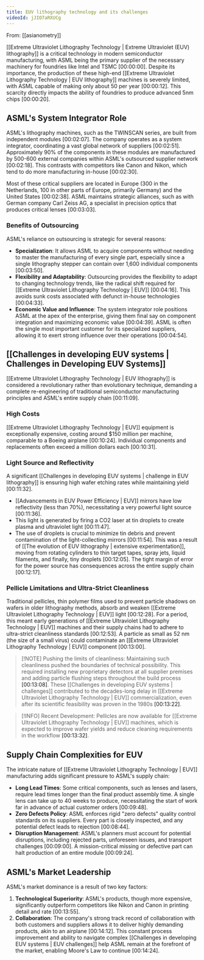 ```yaml
---
title: EUV lithography technology and its challenges
videoId: jJIO7aRXUCg
---
```


From: [[asianometry]] <br/> 

[[Extreme Ultraviolet Lithography Technology | Extreme Ultraviolet (EUV) lithography]] is a critical technology in modern semiconductor manufacturing, with ASML being the primary supplier of the necessary machinery for foundries like Intel and TSMC <a class="yt-timestamp" data-t="00:00:00">[00:00:00]</a>. Despite its importance, the production of these high-end [[Extreme Ultraviolet Lithography Technology | EUV lithography]] machines is severely limited, with ASML capable of making only about 50 per year <a class="yt-timestamp" data-t="00:00:12">[00:00:12]</a>. This scarcity directly impacts the ability of foundries to produce advanced 5nm chips <a class="yt-timestamp" data-t="00:00:20">[00:00:20]</a>.

## ASML's System Integrator Role

ASML's lithography machines, such as the TWINSCAN series, are built from independent modules <a class="yt-timestamp" data-t="00:02:07">[00:02:07]</a>. The company operates as a system integrator, coordinating a vast global network of suppliers <a class="yt-timestamp" data-t="00:02:51">[00:02:51]</a>. Approximately 90% of the components in these modules are manufactured by 500-600 external companies within ASML's outsourced supplier network <a class="yt-timestamp" data-t="00:02:18">[00:02:18]</a>. This contrasts with competitors like Canon and Nikon, which tend to do more manufacturing in-house <a class="yt-timestamp" data-t="00:02:30">[00:02:30]</a>.

Most of these critical suppliers are located in Europe (300 in the Netherlands, 100 in other parts of Europe, primarily Germany) and the United States <a class="yt-timestamp" data-t="00:02:38">[00:02:38]</a>. ASML maintains strategic alliances, such as with German company Carl Zeiss AG, a specialist in precision optics that produces critical lenses <a class="yt-timestamp" data-t="00:03:03">[00:03:03]</a>.

### Benefits of Outsourcing

ASML's reliance on outsourcing is strategic for several reasons:
*   **Specialization**: It allows ASML to acquire components without needing to master the manufacturing of every single part, especially since a single lithography stepper can contain over 1,600 individual components <a class="yt-timestamp" data-t="00:03:50">[00:03:50]</a>.
*   **Flexibility and Adaptability**: Outsourcing provides the flexibility to adapt to changing technology trends, like the radical shift required for [[Extreme Ultraviolet Lithography Technology | EUV]] <a class="yt-timestamp" data-t="00:04:16">[00:04:16]</a>. This avoids sunk costs associated with defunct in-house technologies <a class="yt-timestamp" data-t="00:04:33">[00:04:33]</a>.
*   **Economic Value and Influence**: The system integrator role positions ASML at the apex of the enterprise, giving them final say on component integration and maximizing economic value <a class="yt-timestamp" data-t="00:04:39">[00:04:39]</a>. ASML is often the single most important customer for its specialized suppliers, allowing it to exert strong influence over their operations <a class="yt-timestamp" data-t="00:04:54">[00:04:54]</a>.

## [[Challenges in developing EUV systems | Challenges in Developing EUV Systems]]

[[Extreme Ultraviolet Lithography Technology | EUV lithography]] is considered a revolutionary rather than evolutionary technique, demanding a complete re-engineering of traditional semiconductor manufacturing principles and ASML's entire supply chain <a class="yt-timestamp" data-t="00:11:09">[00:11:09]</a>.

### High Costs
[[Extreme Ultraviolet Lithography Technology | EUV]] equipment is exceptionally expensive, costing around $150 million per machine, comparable to a Boeing airplane <a class="yt-timestamp" data-t="00:10:24">[00:10:24]</a>. Individual components and replacements often exceed a million dollars each <a class="yt-timestamp" data-t="00:10:31">[00:10:31]</a>.

### Light Source and Reflectivity
A significant [[Challenges in developing EUV systems | challenge in EUV lithography]] is ensuring high wafer etching rates while maintaining yield <a class="yt-timestamp" data-t="00:11:32">[00:11:32]</a>.
*   [[Advancements in EUV Power Efficiency | EUV]] mirrors have low reflectivity (less than 70%), necessitating a very powerful light source <a class="yt-timestamp" data-t="00:11:36">[00:11:36]</a>.
*   This light is generated by firing a CO2 laser at tin droplets to create plasma and ultraviolet light <a class="yt-timestamp" data-t="00:11:47">[00:11:47]</a>.
*   The use of droplets is crucial to minimize tin debris and prevent contamination of the light-collecting mirrors <a class="yt-timestamp" data-t="00:11:54">[00:11:54]</a>. This was a result of [[The evolution of EUV lithography | extensive experimentation]], moving from rotating cylinders to thin target tapes, spray jets, liquid filaments, and finally, tiny droplets <a class="yt-timestamp" data-t="00:12:05">[00:12:05]</a>. The tight margin of error for the power source has consequences across the entire supply chain <a class="yt-timestamp" data-t="00:12:17">[00:12:17]</a>.

### Pellicle Limitations and Ultra-Strict Cleanliness
Traditional pellicles, thin polymer films used to prevent particle shadows on wafers in older lithography methods, absorb and weaken [[Extreme Ultraviolet Lithography Technology | EUV]] light <a class="yt-timestamp" data-t="00:12:28">[00:12:28]</a>. For a period, this meant early generations of [[Extreme Ultraviolet Lithography Technology | EUV]] machines and their supply chains had to adhere to ultra-strict cleanliness standards <a class="yt-timestamp" data-t="00:12:53">[00:12:53]</a>. A particle as small as 52 nm (the size of a small virus) could contaminate an [[Extreme Ultraviolet Lithography Technology | EUV]] component <a class="yt-timestamp" data-t="00:13:00">[00:13:00]</a>.

> [!NOTE] Pushing the limits of cleanliness:
> Maintaining such cleanliness pushed the boundaries of technical possibility. This required installing new proprietary detectors at all supplier premises and adding particle flushing steps throughout the build process <a class="yt-timestamp" data-t="00:13:08">[00:13:08]</a>. These [[Challenges in developing EUV systems | challenges]] contributed to the decades-long delay in [[Extreme Ultraviolet Lithography Technology | EUV]] commercialization, even after its scientific feasibility was proven in the 1980s <a class="yt-timestamp" data-t="00:13:22">[00:13:22]</a>.

>[!INFO] Recent Development:
>Pellicles are now available for [[Extreme Ultraviolet Lithography Technology | EUV]] machines, which is expected to improve wafer yields and reduce cleaning requirements in the workflow <a class="yt-timestamp" data-t="00:13:32">[00:13:32]</a>.

## Supply Chain Complexities for EUV
The intricate nature of [[Extreme Ultraviolet Lithography Technology | EUV]] manufacturing adds significant pressure to ASML's supply chain:
*   **Long Lead Times**: Some critical components, such as lenses and lasers, require lead times longer than the final product assembly time. A single lens can take up to 40 weeks to produce, necessitating the start of work far in advance of actual customer orders <a class="yt-timestamp" data-t="00:09:48">[00:09:48]</a>.
*   **Zero Defects Policy**: ASML enforces rigid "zero defects" quality control standards on its suppliers. Every part is closely inspected, and any potential defect leads to rejection <a class="yt-timestamp" data-t="00:08:44">[00:08:44]</a>.
*   **Disruption Management**: ASML's planners must account for potential disruptions, including rejected parts, unforeseen issues, and transport challenges <a class="yt-timestamp" data-t="00:09:00">[00:09:00]</a>. A mission-critical missing or defective part can halt production of an entire module <a class="yt-timestamp" data-t="00:09:24">[00:09:24]</a>.

## ASML's Market Leadership
ASML's market dominance is a result of two key factors:
1.  **Technological Superiority**: ASML's products, though more expensive, significantly outperform competitors like Nikon and Canon in printing detail and rate <a class="yt-timestamp" data-t="00:13:55">[00:13:55]</a>.
2.  **Collaboration**: The company's strong track record of collaboration with both customers and suppliers allows it to deliver highly demanding products, akin to an airplane <a class="yt-timestamp" data-t="00:14:12">[00:14:12]</a>. This constant process improvement and ability to navigate complex [[Challenges in developing EUV systems | EUV challenges]] help ASML remain at the forefront of the market, enabling Moore's Law to continue <a class="yt-timestamp" data-t="00:14:24">[00:14:24]</a>.